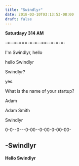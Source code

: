 ```yaml
---
title: "Swindlyr"
date: 2018-03-10T03:13:53-08:00
draft: false
---
```



**Saturdayy 314 AM**

-=--=-===-=-=--==--=-=-=-

I'm Swindlyr, hello

hello Swindlyr

Swindlyr?

yes

What is the name of your startup?

Adam

Adam Smith

Swindlyr

0-0--0---0-00--0-00-0-00-00-

## -Swindlyr


#### Hello Swindlyr
